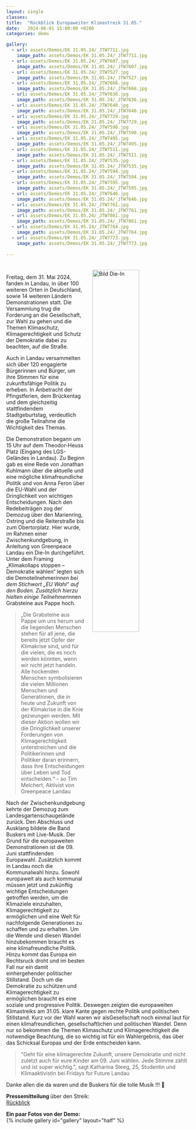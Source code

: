 ```yaml
---
layout: single
classes: 
title:  "Rückblick Europaweiter Klimastreik 31.05."
date:   2024-06-01 15:00:00 +0200
categories: demo

gallery:
  - url: assets/Demos/EK 31.05.24/_JTW7711.jpg
    image_path: assets/Demos/EK 31.05.24/_JTW7711.jpg
  - url: assets/Demos/EK 31.05.24/_JTW7607.jpg
    image_path: assets/Demos/EK 31.05.24/_JTW7607.jpg
  - url: assets/Demos/EK 31.05.24/_JTW7527.jpg
    image_path: assets/Demos/EK 31.05.24/_JTW7527.jpg
  - url: assets/Demos/EK 31.05.24/_JTW7666.jpg
    image_path: assets/Demos/EK 31.05.24/_JTW7666.jpg
  - url: assets/Demos/EK 31.05.24/_JTW7636.jpg
    image_path: assets/Demos/EK 31.05.24/_JTW7636.jpg
  - url: assets/Demos/EK 31.05.24/_JTW7640.jpg
    image_path: assets/Demos/EK 31.05.24/_JTW7640.jpg
  - url: assets/Demos/EK 31.05.24/_JTW7729.jpg
    image_path: assets/Demos/EK 31.05.24/_JTW7729.jpg
  - url: assets/Demos/EK 31.05.24/_JTW7590.jpg
    image_path: assets/Demos/EK 31.05.24/_JTW7590.jpg
  - url: assets/Demos/EK 31.05.24/_JTW7495.jpg
    image_path: assets/Demos/EK 31.05.24/_JTW7495.jpg
  - url: assets/Demos/EK 31.05.24/_JTW7511.jpg
    image_path: assets/Demos/EK 31.05.24/_JTW7511.jpg
  - url: assets/Demos/EK 31.05.24/_JTW7535.jpg
    image_path: assets/Demos/EK 31.05.24/_JTW7535.jpg
  - url: assets/Demos/EK 31.05.24/_JTW7594.jpg
    image_path: assets/Demos/EK 31.05.24/_JTW7594.jpg
  - url: assets/Demos/EK 31.05.24/_JTW7595.jpg
    image_path: assets/Demos/EK 31.05.24/_JTW7595.jpg
  - url: assets/Demos/EK 31.05.24/_JTW7646.jpg
    image_path: assets/Demos/EK 31.05.24/_JTW7646.jpg
  - url: assets/Demos/EK 31.05.24/_JTW7761.jpg
    image_path: assets/Demos/EK 31.05.24/_JTW7761.jpg
  - url: assets/Demos/EK 31.05.24/_JTW7861.jpg
    image_path: assets/Demos/EK 31.05.24/_JTW7861.jpg
  - url: assets/Demos/EK 31.05.24/_JTW7764.jpg
    image_path: assets/Demos/EK 31.05.24/_JTW7764.jpg
  - url: assets/Demos/EK 31.05.24/_JTW7773.jpg
    image_path: assets/Demos/EK 31.05.24/_JTW7773.jpg
    
---
```

<img src="https://github.com/fridaysforfuture-landau-pfalz/fridaysforfuture-landau-pfalz.github.io/blob/main/assets/Demos/EK%2031.05.24/_JTW7686_v2.jpg?raw=true" alt="Bild Die-In" style="float:right;" hspace=20 vspace=20 height="50%" width="50%"> <br>

Freitag, dem 31. Mai 2024, fanden in Landau, in über 100 weiteren Orten in Deutschland, sowie 14 weiteren Ländern Demonstrationen statt. Die Versammlung trug die Forderung an die Gesellschaft, zur Wahl zu gehen und die Themen Klimaschutz, Klimagerechtigkeit und Schutz der Demokratie dabei zu beachten, auf die Straße. <br>

Auch in Landau versammelten sich über 120 engagierte Bürgerinnen und Bürger, um ihre Stimmen für eine zukunftsfähige Politik zu erheben. In Anbetracht der Pfingstferien, dem Brückentag und dem gleichzeitig stattfindendem Stadtgeburtstag, verdeutlich die große Teilnahme die Wichtigkeit des Themas. <br>

Die Demonstration begann um 15 Uhr auf dem Theodor-Heuss Platz (Eingang des LGS-Geländes in Landau). Zu Beginn gab es eine Rede von Jonathan Kuhlmann über die aktuelle und eine mögliche klimafreundliche Politik und von Anna Feron über die EU-Wahl und der Dringlichkeit von wichtigen Entscheidungen. Nach den Redebeiträgen zog der Demozug über den Marienring, Ostring und die Reiterstraße bis zum Obertorplatz. Hier wurde, im Rahmen einer Zwischenkundgebung, in Anleitung von Greenpeace Landau ein Die-In durchgeführt. Unter dem Framing „Klimakollaps stoppen –
Demokratie wählen“ legten sich die Demoteilnehmer*innen bei dem Stichwort „EU Wahl“ auf den Boden. Zusätzlich hierzu hielten einige Teilnehmer*innen Grabsteine aus Pappe hoch. <br>

<blockquote>
„Die Grabsteine aus Pappe um uns herum und die liegenden Menschen stehen für all jene, die bereits jetzt Opfer der Klimakrise sind, und für die vielen, die es noch werden könnten, wenn wir nicht jetzt handeln. Alle hockenden Menschen symbolisieren die vielen Millionen Menschen und Generationen, die in heute und Zukunft von der Klimakrise in die Knie gezwungen werden. Mit dieser Aktion wollen wir die Dringlichkeit unserer Forderungen von Klimagerechtigkeit unterstreichen und die Politikerinnen und Politiker daran erinnern, dass ihre Entscheidungen über Leben und Tod entscheiden.“ – so Tim Melchert, Aktivist von Greenpeace Landau
</blockquote>

Nach der Zwischenkundgebung kehrte der Demozug zum Landesgartenschaugelände zurück. Den Abschluss und Ausklang bildete die Band Buskers mit Live-Musik. Der Grund für die europaweiten Demonstrationen ist die 09. Juni stattfindenden Europawahl. Zusätzlich kommt in Landau noch die Kommunalwahl hinzu. Sowohl europaweit als auch kommunal müssen jetzt und zukünftig wichtige Entscheidungen getroffen werden, um die Klimaziele einzuhalten, Klimagerechtigkeit zu ermöglichen und eine Welt für nachfolgende Generationen zu schaffen und zu erhalten. Um die Wende und diesen Wandel hinzubekommen braucht es eine klimafreundliche Politik. Hinzu kommt das Europa ein Rechtsruck droht und im besten Fall nur ein damit einhergehender politischer Stillstand. Doch um die Demokratie zu schützen und Klimagerechtigkeit zu ermöglichen braucht es eine soziale und progressive Politik. Deswegen zeigten die europaweiten Klimastreiks am 31.05. klare Kante gegen rechte Politik und politischen Stillstand. Kurz vor der Wahl waren wir alsGesellschaft noch einmal laut für einen klimafreundlichen, gesellschaftlichen und politischen Wandel. Denn nur so bekommen die Themen Klimaschutz und Klimagerechtigkeit die notwendige Beachtung, die so wichtig ist für ein Wahlergebnis, das über das Schicksal Europas und der Erde entscheiden kann. <br>

<blockquote>
"Geht für eine klimagerechte Zukunft, unsere Demokratie und nicht zuletzt auch für eure Kinder am 09. Juni wählen. Jede Stimme zählt und ist super wichtig.", sagt Katharina Steeg, 25, Studentin und Klimaaktivistin bei Fridays for Future Landau
</blockquote>

Danke allen die da waren und die Buskers für die tolle Musik !!! 💚

<b> Pressemitteilung </b> über den Streik: <br>
<a href="https://fridaysforfuture-landau.de/assets/Demos/EK%2031.05.24/Pressemitteilung%20R%C3%BCckblick%20Fridays%20for%20Future%20Landau%2031.05.%20Europawahl.pdf" target="_blank" >Rückblick</a> <br>

<b> Ein paar Fotos von der Demo: </b>  <br>
{% include gallery id="gallery" layout="half" %}
